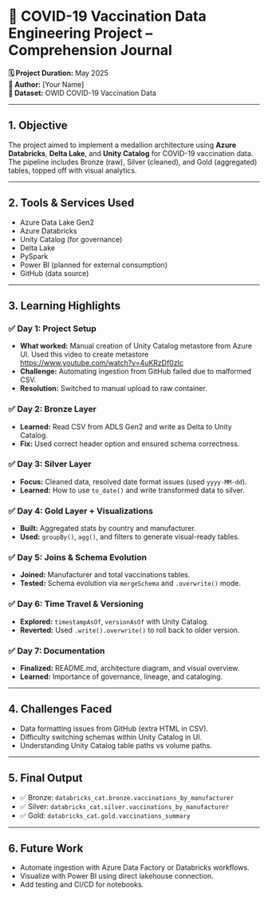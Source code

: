 
# 📘 COVID-19 Vaccination Data Engineering Project – Comprehension Journal

**🗓️ Project Duration:** May 2025  
**👤 Author:** [Your Name]  
**📌 Dataset:** OWID COVID-19 Vaccination Data

---

## 1. Objective
The project aimed to implement a medallion architecture using **Azure Databricks**, **Delta Lake**, and **Unity Catalog** for COVID-19 vaccination data. The pipeline includes Bronze (raw), Silver (cleaned), and Gold (aggregated) tables, topped off with visual analytics.

---

## 2. Tools & Services Used
- Azure Data Lake Gen2
- Azure Databricks
- Unity Catalog (for governance)
- Delta Lake
- PySpark
- Power BI (planned for external consumption)
- GitHub (data source)

---

## 3. Learning Highlights

### ✅ Day 1: Project Setup
- **What worked:** Manual creation of Unity Catalog metastore from Azure UI.
Used this video to create metastore https://www.youtube.com/watch?v=4uKRzDf0zIc
- **Challenge:** Automating ingestion from GitHub failed due to malformed CSV.
- **Resolution:** Switched to manual upload to raw container.

### ✅ Day 2: Bronze Layer
- **Learned:** Read CSV from ADLS Gen2 and write as Delta to Unity Catalog.
- **Fix:** Used correct header option and ensured schema correctness.

### ✅ Day 3: Silver Layer
- **Focus:** Cleaned data, resolved date format issues (used `yyyy-MM-dd`).
- **Learned:** How to use `to_date()` and write transformed data to silver.

### ✅ Day 4: Gold Layer + Visualizations
- **Built:** Aggregated stats by country and manufacturer.
- **Used:** `groupBy()`, `agg()`, and filters to generate visual-ready tables.

### ✅ Day 5: Joins & Schema Evolution
- **Joined:** Manufacturer and total vaccinations tables.
- **Tested:** Schema evolution via `mergeSchema` and `.overwrite()` mode.

### ✅ Day 6: Time Travel & Versioning
- **Explored:** `timestampAsOf`, `versionAsOf` with Unity Catalog.
- **Reverted:** Used `.write().overwrite()` to roll back to older version.

### ✅ Day 7: Documentation
- **Finalized:** README.md, architecture diagram, and visual overview.
- **Learned:** Importance of governance, lineage, and cataloging.

---

## 4. Challenges Faced
- Data formatting issues from GitHub (extra HTML in CSV).
- Difficulty switching schemas within Unity Catalog in UI.
- Understanding Unity Catalog table paths vs volume paths.

---

## 5. Final Output
- ✅ Bronze: `databricks_cat.bronze.vaccinations_by_manufacturer`
- ✅ Silver: `databricks_cat.silver.vaccinations_by_manufacturer`
- ✅ Gold: `databricks_cat.gold.vaccinations_summary`

---

## 6. Future Work
- Automate ingestion with Azure Data Factory or Databricks workflows.
- Visualize with Power BI using direct lakehouse connection.
- Add testing and CI/CD for notebooks.
